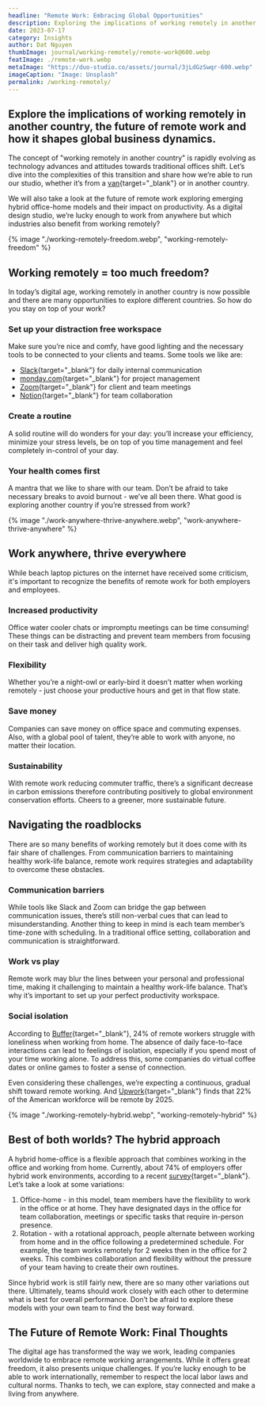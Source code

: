 ```yaml
---
headline: "Remote Work: Embracing Global Opportunities"
description: Exploring the implications of working remotely in another country, the future of remote work and how it shapes global business dynamics.
date: 2023-07-17
category: Insights
author: Dat Nguyen
thumbImage: journal/working-remotely/remote-work@600.webp
featImage: ./remote-work.webp
metaImage: "https://duo-studio.co/assets/journal/3jLdGzSwqr-600.webp"
imageCaption: "Image: Unsplash"
permalink: /working-remotely/
---
```


<div class="entry__content--sidebar">
<h2 class="title-3 entry__content--sidebar-excerpt">
Explore the implications of working remotely in another country, the future of remote work and how it shapes global business dynamics.
</h2>
</div>

<div class="entry__content--main">

The concept of "working remotely in another country" is rapidly evolving as technology advances and attitudes towards traditional offices shift. Let’s dive into the complexities of this transition and share how we’re able to run our studio, whether it’s from a [van](https://www.verizon.com/business/resources/customer-success-stories/duo-studio-small-traveling-business/){target="_blank"} or in another country.

We will also take a look at the future of remote work exploring emerging hybrid office-home models and their impact on productivity. As a digital design studio, we’re lucky enough to work from anywhere but which industries also benefit from working remotely?

{% image "./working-remotely-freedom.webp", "working-remotely-freedom" %}

## Working remotely = too much freedom?

In today’s digital age, working remotely in another country is now possible and there are many opportunities to explore different countries. So how do you stay on top of your work?

### Set up your distraction free workspace

Make sure you’re nice and comfy, have good lighting and the necessary tools to be connected to your clients and teams. Some tools we like are:

- [Slack](https://slack.com/){target="_blank"} for daily internal communication
- [monday.com](http://monday.com){target="_blank"} for project management
- [Zoom](https://zoom.us/){target="_blank"} for client and team meetings
- [Notion](https://www.notion.so/){target="_blank"} for team collaboration

### Create a routine

A solid routine will do wonders for your day: you’ll increase your efficiency, minimize your stress levels, be on top of you time management and feel completely in-control of your day. 

### Your health comes first

A mantra that we like to share with our team. Don’t be afraid to take necessary breaks to avoid burnout - we’ve all been there. What good is exploring another country if you’re stressed from work?

{% image "./work-anywhere-thrive-anywhere.webp", "work-anywhere-thrive-anywhere" %}

## Work anywhere, thrive everywhere

While beach laptop pictures on the internet have received some criticism, it's important to recognize the benefits of remote work for both employers and employees.

### Increased productivity

Office water cooler chats or impromptu meetings can be time consuming! These things can be distracting and prevent team members from focusing on their task and deliver high quality work.

### Flexibility

Whether you’re a night-owl or early-bird it doesn’t matter when working remotely - just choose your productive hours and get in that flow state.

### Save money

Companies can save money on office space and commuting expenses. Also, with a global pool of talent, they’re able to work with anyone, no matter their location.

### Sustainability

With remote work reducing commuter traffic, there’s a significant decrease in carbon emissions therefore contributing positively to global environment conservation efforts. Cheers to a greener, more sustainable future.

## Navigating the roadblocks

There are so many benefits of working remotely but it does come with its fair share of challenges. From communication barriers to maintaining healthy work-life balance, remote work requires strategies and adaptability to overcome these obstacles.

### Communication barriers

While tools like Slack and Zoom can bridge the gap between communication issues, there’s still non-verbal cues that can lead to misunderstanding. Another thing to keep in mind is each team member’s time-zone with scheduling. In a traditional office setting, collaboration and communication is straightforward.

### Work vs play

Remote work may blur the lines between your personal and professional time, making it challenging to maintain a healthy work-life balance. That’s why it’s important to set up your perfect productivity workspace.

### Social isolation

According to [Buffer](https://buffer.com/state-of-remote-work/2022){target="_blank"}, 24% of remote workers struggle with loneliness when working from home. The absence of daily face-to-face interactions can lead to feelings of isolation, especially if you spend most of your time working alone. To address this, some companies do virtual coffee dates or online games to foster a sense of connection.

Even considering these challenges, we’re expecting a continuous, gradual shift toward remote working. And [Upwork](https://www.upwork.com/press/releases/upwork-study-finds-22-of-american-workforce-will-be-remote-by-2025){target="_blank"} finds that 22% of the American workforce will be remote by 2025.

{% image "./working-remotely-hybrid.webp", "working-remotely-hybrid" %}

## Best of both worlds? The hybrid approach

A hybrid home-office is a flexible approach that combines working in the office and working from home. Currently, about 74% of employers offer hybrid work environments, according to a recent [survey](https://www.ifebp.org/store/employee-benefits-survey/Pages/default.aspx){target="_blank"}. Let’s take a look at some variations:

1. Office-home - in this model, team members have the flexibility to work in the office or at home. They have designated days in the office for team collaboration, meetings or specific tasks that require in-person presence. 
2. Rotation - with a rotational approach, people alternate between working from home and in the office following a predetermined schedule. For example, the team works remotely for 2 weeks then in the office for 2 weeks. This combines collaboration and flexibility without the pressure of your team having to create their own routines.

Since hybrid work is still fairly new, there are so many other variations out there. Ultimately, teams should work closely with each other to determine what is best for overall performance. Don’t be afraid to explore these models with your own team to find the best way forward.

## **The Future of Remote Work: Final Thoughts**

The digital age has transformed the way we work, leading companies worldwide to embrace remote working arrangements. While it offers great freedom, it also presents unique challenges. If you’re lucky enough to be able to work internationally, remember to respect the local labor laws and cultural norms. Thanks to tech, we can explore, stay connected and make a living from anywhere.

</div>